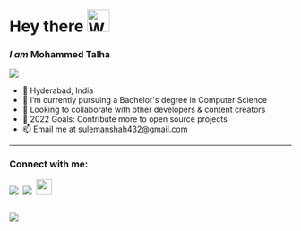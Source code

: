 <h1 align="left">Hey there <img src="https://raw.githubusercontent.com/nixin72/nixin72/master/wave.gif" alt="Waving hand animated gif" height="40" width="40" />

### <i>I am</i> Mohammed Talha
  
<p align="left">
    <img src="https://readme-typing-svg.herokuapp.com?lines=DevOps/Cloud%20|%20Front-end+Engineer%20|%20Learning%20new%20things%20everyday...;&left=true&width=1000&height=30"></p></a> 

<!--    
#### <i>I'm a </i>3<sup>rd</sup>year junior <i>currently pursuing B.Tech </i>(CSE) <i>having an experience of developing various software solutions with efficient coding techniques and practices. Apart from the core-development, I love to spend my free time playing games and exploring new things, etc. My only desire is to do just what is necessary for making this world a better place to live.</i>
-->


<!-- <p align="left"> <a href="https://github.com/ryo-ma/github-profile-trophy"><img src="https://github-profile-trophy.vercel.app/?username=subhanshumg" alt="nightsailor" /></a> </p> -->


- 🚀 Hyderabad, India
- 💼 I’m currently pursuing a Bachelor's degree in Computer Science
- 👯 Looking to collaborate with other developers & content creators
- 🥅 2022 Goals: Contribute more to open source projects
- 📫 Email me at [sulemanshah432@gmail.com](mailto:sulemanshah432@gmail.com)

---

<h3 align="left">Connect with me:</h3>
<p align="left"> 
<a href="https://twitter.com/talha77777777"><img src="https://img.shields.io/badge/Twitter-%231DA1F2.svg?style=for-the-badge&logo=Twitter&logoColor=white"/></a> 
&nbsp;<a href="https://www.linkedin.com/in/muhammed-talha"><img src="https://img.shields.io/badge/linkedin-%230077B5.svg?style=for-the-badge&logo=linkedin&logoColor=white"/></a>  
&nbsp;<a href="https://www.instagram.com/mohdtalha1432"><img src="https://img.shields.io/badge/Instagram-%23E4405F.svg?style=for-the-badge&logo=Instagram&logoColor=white"/ height=28></a>  
</p>

<!--
---

<details>
  <summary>:zap: Most Used Languages</summary>
  <br><img src="https://github-readme-stats.vercel.app/api/top-langs?username=nightsailor&show_icons=true&locale=en&layout=compact" alt="nightsailor" />
</details>

  
<details>
  <summary>:zap: GitHub Stats</summary>
  <br><img src="https://github-readme-stats.vercel.app/api?username=nightsailor&show_icons=true&locale=en" alt="nightsailor" />
</details>

<details>
  <summary>:zap: Streaks and Contributions</summary>
  <br><img src="https://github-readme-streak-stats.herokuapp.com/?user=nightsailor&" alt="nightsailor" />
</details>


---

<h3 align="left">Stats, Activities and Contributions:</h3>

<details>
  <summary><b>Github Stats & Most Used Langauges <i><font color="blue">(click to expand)</i></font></b></summary>  
<div align="left">
<br><a href="https://github.com/nightsailor/github-readme-stats"><img alt="nightsailor Github Stats" src="https://github-readme-stats.vercel.app/api?username=nightsailor&show_icons=true&count_private=true&theme=algolia" /></a>
<br><br><img src="https://github-readme-stats.vercel.app/api/top-langs?username=nightsailor&show_icons=true&locale=en&layout=compact&theme=algolia" alt="nightsailor" />
  
</div>  
</details>

<details>
<summary><b>Streak Stats <i><font color="blue">(click to expand)</i></font></b></summary>    
<br><p align="left"><img src="https://git-streak-stats.herokuapp.com?user=nightsailor&theme=algolia&date_format=M%20j%5B%2C%20Y%5D" alt="nightsailor" /></p>  
</details>
  
<details>  
  <summary><b>Recent GitHub Activity - <i><font color="blue">(click to expand)</i></font></b></summary>
  <br/>
   <a href="https://github.com/nightsailor"><img alt="nightsailor Activity Graph" src="https://activity-graph.herokuapp.com/graph?username=nightsailor&custom_title=nightsailor's%20Contribution%20Graph&theme=react-dark" /></a>
  <br/>

</details>

<details>  
  <summary><b>GitHub Contributions - <i><font color="blue">(click to expand)</i></font></b></summary>
  <br/>  
<p align="left">
<img src="https://github.com/nightsailor/nightsailor/raw/output/github-contribution-grid-snake.svg" alt="snake">
</p>
</details> -->
  
##

<p align ="left"><img src="https://img.shields.io/github/last-commit/nightsailor/nightsailor?style=flat-square?color=blue&label=Last%20Updated%20" /></p>
<!-- <p align="left"> <img src="https://komarev.com/ghpvc/?username=nightsailor&label=Profile%20views&color=0e75b6&style=flat" alt="nightsailor" /> </p> -->

[website]: https://nightsailor.github.io/
